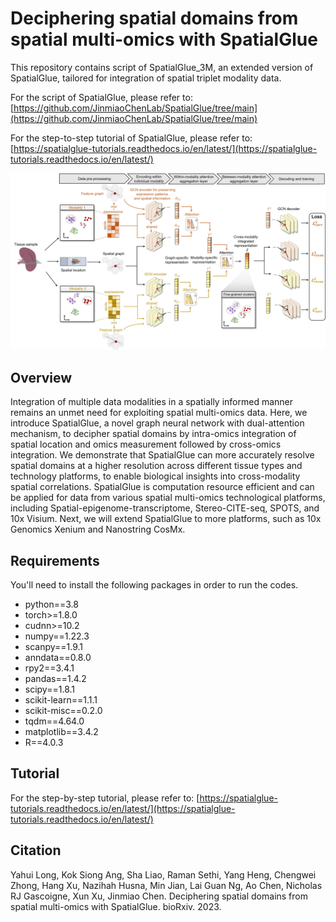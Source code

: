 # Deciphering spatial domains from spatial multi-omics with SpatialGlue 
This repository contains script of SpatialGlue_3M, an extended version of SpatialGlue, tailored for integration of spatial triplet modality data. 

For the script of SpatialGlue, please refer to: [https://github.com/JinmiaoChenLab/SpatialGlue/tree/main](https://github.com/JinmiaoChenLab/SpatialGlue/tree/main)

For the step-to-step tutorial of SpatialGlue, please refer to: [https://spatialglue-tutorials.readthedocs.io/en/latest/](https://spatialglue-tutorials.readthedocs.io/en/latest/)
 

![](https://github.com/JinmiaoChenLab/SpatialGlue_3M/blob/main/SpatialGlue.jpg)

## Overview
Integration of multiple data modalities in a spatially informed manner remains an unmet need for exploiting spatial multi-omics data. Here, we introduce SpatialGlue, a novel graph neural network with dual-attention mechanism, to decipher spatial domains by intra-omics integration of spatial location and omics measurement followed by cross-omics integration. We demonstrate that SpatialGlue can more accurately resolve spatial domains at a higher resolution across different tissue types and technology platforms, to enable biological insights into cross-modality spatial correlations. SpatialGlue is computation resource efficient and can be applied for data from various spatial multi-omics technological platforms, including Spatial-epigenome-transcriptome, Stereo-CITE-seq, SPOTS, and 10x Visium. Next, we will extend SpatialGlue to more platforms, such as 10x Genomics Xenium and Nanostring CosMx. 

## Requirements
You'll need to install the following packages in order to run the codes.
* python==3.8
* torch>=1.8.0
* cudnn>=10.2
* numpy==1.22.3
* scanpy==1.9.1
* anndata==0.8.0
* rpy2==3.4.1
* pandas==1.4.2
* scipy==1.8.1
* scikit-learn==1.1.1
* scikit-misc==0.2.0
* tqdm==4.64.0
* matplotlib==3.4.2
* R==4.0.3

## Tutorial
For the step-by-step tutorial, please refer to:
[https://spatialglue-tutorials.readthedocs.io/en/latest/](https://spatialglue-tutorials.readthedocs.io/en/latest/)

## Citation
Yahui Long, Kok Siong Ang, Sha Liao, Raman Sethi, Yang Heng, Chengwei Zhong, Hang Xu, Nazihah Husna, Min Jian, Lai Guan Ng, Ao Chen, Nicholas RJ Gascoigne, Xun Xu, Jinmiao Chen. Deciphering spatial domains from spatial multi-omics with SpatialGlue. bioRxiv. 2023.
